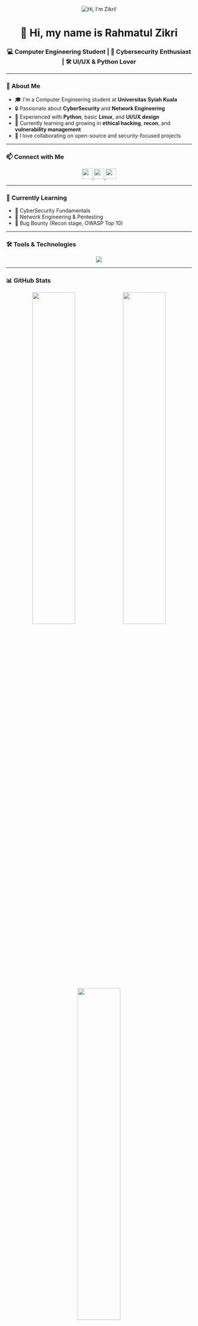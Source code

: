 <!-- Header Gif -->
<p align="center">
  <img src="https://user-images.githubusercontent.com/10498744/210012254-234538ff-d198-48aa-8964-37e6fd45d227.gif" alt="Hi, I'm Zikri!" />
</p>

<!-- Title -->
<h1 align="center">👋 Hi, my name is Rahmatul Zikri</h1>

<!-- Bio -->
<h3 align="center">💻 Computer Engineering Student | 🔐 Cybersecurity Enthusiast | 🛠️ UI/UX & Python Lover</h3>

---

### 🚀 About Me

- 🎓 I'm a Computer Engineering student at **Universitas Syiah Kuala**
- 🔒 Passionate about **CyberSecurity** and **Network Engineering**
- 🐍 Experienced with **Python**, basic **Linux**, and **UI/UX design**
- 🌱 Currently learning and growing in **ethical hacking**, **recon**, and **vulnerability management**
- 💬 I love collaborating on open-source and security-focused projects

---

### 📫 Connect with Me

<p align="center">
  <a href="https://github.com/zikri-dev" target="_blank">
    <img src="https://img.shields.io/badge/GitHub-181717?style=flat-square&logo=github&logoColor=white" height="28" />
  </a>
  <a href="https://www.instagram.com/rhmtlzikri" target="_blank">
    <img src="https://img.shields.io/badge/Instagram-E4405F?style=flat-square&logo=instagram&logoColor=white" height="28" />
  </a>
  <a href="https://www.linkedin.com/in/rahmatul-zikri-b8451126b/" target="_blank">
    <img src="https://img.shields.io/badge/LinkedIn-0077B5?style=flat-square&logo=linkedin&logoColor=white" height="28" />
  </a>
</p>

---

### 🧠 Currently Learning

- 📘 CyberSecurity Fundamentals
- 🧩 Network Engineering & Pentesting
- 🧪 Bug Bounty (Recon stage, OWASP Top 10)

---

### 🛠️ Tools & Technologies

<p align="center">
  <img src="https://skillicons.dev/icons?i=python,linux,vscode,figma,notion,bash,github" />
</p>

---

### 📊 GitHub Stats

<p align="center">
  <img width="48%" src="https://github-readme-stats.vercel.app/api?username=zikri-dev&theme=react&show_icons=true&count_private=true" />
  <img width="48%" src="https://streak-stats.demolab.com/?user=zikri-dev&theme=react" />
</p>

<p align="center">
  <img width="48%" src="https://github-readme-stats.vercel.app/api/top-langs/?username=zikri-dev&layout=compact&theme=react&hide_progress=false" />
</p>

---

### ☕ Support Me

<p align="left">
  <a href="https://ko-fi.com/zikri" target="_blank">
    <img src="https://img.shields.io/badge/Ko--fi-F16061?style=flat-square&logo=kofi&logoColor=white" height="36" />
  </a>
</p>
